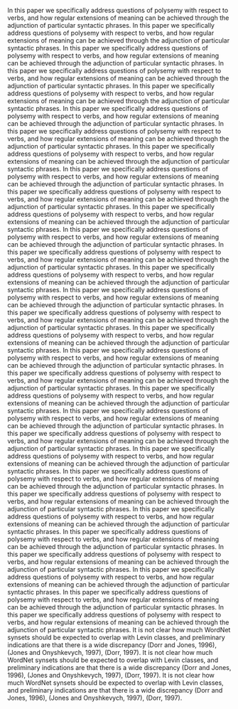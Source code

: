 In this paper we specifically address questions of polysemy with respect to verbs, and how regular extensions of meaning can be achieved through the adjunction of particular syntactic phrases.
In this paper we specifically address questions of polysemy with respect to verbs, and how regular extensions of meaning can be achieved through the adjunction of particular syntactic phrases.
In this paper we specifically address questions of polysemy with respect to verbs, and how regular extensions of meaning can be achieved through the adjunction of particular syntactic phrases.
In this paper we specifically address questions of polysemy with respect to verbs, and how regular extensions of meaning can be achieved through the adjunction of particular syntactic phrases.
In this paper we specifically address questions of polysemy with respect to verbs, and how regular extensions of meaning can be achieved through the adjunction of particular syntactic phrases.
In this paper we specifically address questions of polysemy with respect to verbs, and how regular extensions of meaning can be achieved through the adjunction of particular syntactic phrases.
In this paper we specifically address questions of polysemy with respect to verbs, and how regular extensions of meaning can be achieved through the adjunction of particular syntactic phrases.
In this paper we specifically address questions of polysemy with respect to verbs, and how regular extensions of meaning can be achieved through the adjunction of particular syntactic phrases.
In this paper we specifically address questions of polysemy with respect to verbs, and how regular extensions of meaning can be achieved through the adjunction of particular syntactic phrases.
In this paper we specifically address questions of polysemy with respect to verbs, and how regular extensions of meaning can be achieved through the adjunction of particular syntactic phrases.
In this paper we specifically address questions of polysemy with respect to verbs, and how regular extensions of meaning can be achieved through the adjunction of particular syntactic phrases.
In this paper we specifically address questions of polysemy with respect to verbs, and how regular extensions of meaning can be achieved through the adjunction of particular syntactic phrases.
In this paper we specifically address questions of polysemy with respect to verbs, and how regular extensions of meaning can be achieved through the adjunction of particular syntactic phrases.
In this paper we specifically address questions of polysemy with respect to verbs, and how regular extensions of meaning can be achieved through the adjunction of particular syntactic phrases.
In this paper we specifically address questions of polysemy with respect to verbs, and how regular extensions of meaning can be achieved through the adjunction of particular syntactic phrases.
In this paper we specifically address questions of polysemy with respect to verbs, and how regular extensions of meaning can be achieved through the adjunction of particular syntactic phrases.
In this paper we specifically address questions of polysemy with respect to verbs, and how regular extensions of meaning can be achieved through the adjunction of particular syntactic phrases.
In this paper we specifically address questions of polysemy with respect to verbs, and how regular extensions of meaning can be achieved through the adjunction of particular syntactic phrases.
In this paper we specifically address questions of polysemy with respect to verbs, and how regular extensions of meaning can be achieved through the adjunction of particular syntactic phrases.
In this paper we specifically address questions of polysemy with respect to verbs, and how regular extensions of meaning can be achieved through the adjunction of particular syntactic phrases.
In this paper we specifically address questions of polysemy with respect to verbs, and how regular extensions of meaning can be achieved through the adjunction of particular syntactic phrases.
In this paper we specifically address questions of polysemy with respect to verbs, and how regular extensions of meaning can be achieved through the adjunction of particular syntactic phrases.
In this paper we specifically address questions of polysemy with respect to verbs, and how regular extensions of meaning can be achieved through the adjunction of particular syntactic phrases.
In this paper we specifically address questions of polysemy with respect to verbs, and how regular extensions of meaning can be achieved through the adjunction of particular syntactic phrases.
In this paper we specifically address questions of polysemy with respect to verbs, and how regular extensions of meaning can be achieved through the adjunction of particular syntactic phrases.
In this paper we specifically address questions of polysemy with respect to verbs, and how regular extensions of meaning can be achieved through the adjunction of particular syntactic phrases.
In this paper we specifically address questions of polysemy with respect to verbs, and how regular extensions of meaning can be achieved through the adjunction of particular syntactic phrases.
In this paper we specifically address questions of polysemy with respect to verbs, and how regular extensions of meaning can be achieved through the adjunction of particular syntactic phrases.
In this paper we specifically address questions of polysemy with respect to verbs, and how regular extensions of meaning can be achieved through the adjunction of particular syntactic phrases.
In this paper we specifically address questions of polysemy with respect to verbs, and how regular extensions of meaning can be achieved through the adjunction of particular syntactic phrases.
In this paper we specifically address questions of polysemy with respect to verbs, and how regular extensions of meaning can be achieved through the adjunction of particular syntactic phrases.
It is not clear how much WordNet synsets should be expected to overlap with Levin classes, and preliminary indications are that there is a wide discrepancy (Dorr and Jones, 1996), (Jones and Onyshkevych, 1997), (Dorr, 1997).
It is not clear how much WordNet synsets should be expected to overlap with Levin classes, and preliminary indications are that there is a wide discrepancy (Dorr and Jones, 1996), (Jones and Onyshkevych, 1997), (Dorr, 1997).
It is not clear how much WordNet synsets should be expected to overlap with Levin classes, and preliminary indications are that there is a wide discrepancy (Dorr and Jones, 1996), (Jones and Onyshkevych, 1997), (Dorr, 1997).